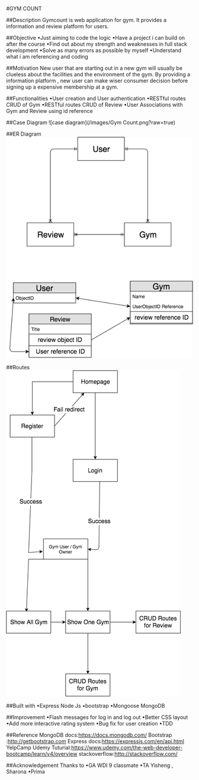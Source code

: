 #GYM COUNT

##Description
Gymcount is web application for gym. It provides a information and review platform for users.

##Objective
•Just aiming to code the logic
•Have a project i can build on after the course
•Find out about my strength and weaknesses in full stack development
•Solve as many errors as possible by myself
•Understand what i am referencing and coding

##Motivation
New user that are starting out in a new gym will usually be clueless about the facilities and the environment of the gym.
By providing a information platform , new user can make wiser consumer decision before signing up a expensive membership at a gym.

##Functionalities
•User creation and User authentication
•RESTful routes CRUD of Gym
•RESTful routes CRUD of Review
•User Associations with Gym and Review using id reference

##Case Diagram
![case diagram](/images/Gym Count.png?raw=true)

##ER Diagram
![ER diagram](/images/Untitled_Diagram.png?raw=true)

##Routes
![Routes diagram](/images/Routes.png?raw=true)

##Built with
•Express Node Js
•bootstrap
•Mongoose MongoDB

##Improvement
•Flash messages for log in and log out
•Better CSS layout
•Add more interactive rating system
•Bug fix for user creation
•TDD


##Reference
MongoDB docs:https://docs.mongodb.com/
Bootstrap :http://getbootstrap.com
Express docs:https://expressjs.com/en/api.html
YelpCamp Udemy Tuturial:https://www.udemy.com/the-web-developer-bootcamp/learn/v4/overview
stackoverflow:http://stackoverflow.com/

##Acknowledgement
Thanks to
•GA WDI 9 classmate
•TA Yisheng , Sharona
•Prima
